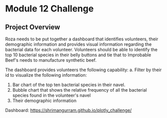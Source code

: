 # Module 12 Challenge

## Project Overview
Roza needs to be put together a dashboard that identifies volunteers, their demographic information and provides visual information regarding the bacterial data for each volunteer. Volunteers should be able to identify the top 10 bacterial species in their belly buttons and tie that to Improbable Beef's needs to manufacture synthetic beef.

The dashboard provides volunteers the following capability:
a. Filter by their id to visualize the following information:
   1. Bar chart of the top ten bacterial species in their navel.
   2. Bubble chart that shows the relative frequency of all the bacterial species found in the volunteer's navel
   3. Their demographic information
   
  Dashboard: https://shrimangurram.github.io/plotly_challenge/

